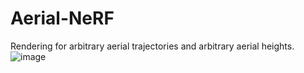 # Aerial-NeRF
Rendering for arbitrary aerial trajectories and arbitrary aerial heights.
![image]([https://github.com/ZhiliangMa/MPU6500-HMC5983-AK8975-BMP280-MS5611-10DOF-IMU-PCB/blob/main/img/IMU-V5-TOP.jpg](https://github.com/Xiaohan-Z/Aerial-NeRF/blob/main/images/render_all_6.png)https://github.com/Xiaohan-Z/Aerial-NeRF/blob/main/images/render_all_6.png)
